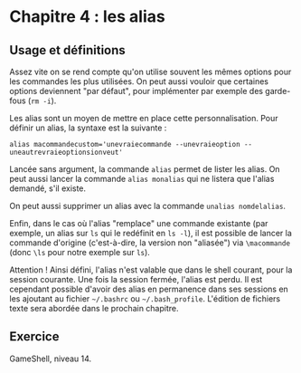 # Chapitre 4 : les alias

## Usage et définitions

Assez vite on se rend compte qu'on utilise souvent les mêmes options pour les
commandes les plus utilisées. On peut aussi vouloir que certaines options
deviennent "par défaut", pour implémenter par exemple des garde-fous (`rm -i`).

Les alias sont un moyen de mettre en place cette personnalisation. Pour définir
un alias, la syntaxe est la suivante :

```
alias macommandecustom='unevraiecommande --unevraieoption --uneautrevraieoptionsionveut'
```

Lancée sans argument, la commande `alias` permet de lister les alias. On peut
aussi lancer la commande `alias monalias` qui ne listera que l'alias demandé,
s'il existe.

On peut aussi supprimer un alias avec la commande `unalias nomdelalias`.

Enfin, dans le cas où l'alias "remplace" une commande existante (par exemple,
un alias sur `ls` qui le redéfinit en `ls -l`), il est possible de lancer la
commande d'origine (c'est-à-dire, la version non "aliasée") via `\macommande`
(donc `\ls` pour notre exemple sur `ls`).

Attention ! Ainsi défini, l'alias n'est valable que dans le shell courant, pour
la session courante. Une fois la session fermée, l'alias est perdu. Il est
cependant possible d'avoir des alias en permanence dans ses sessions en les
ajoutant au fichier `~/.bashrc` ou `~/.bash_profile`. L'édition de fichiers
texte sera abordée dans le prochain chapitre.

## Exercice

GameShell, niveau 14.
